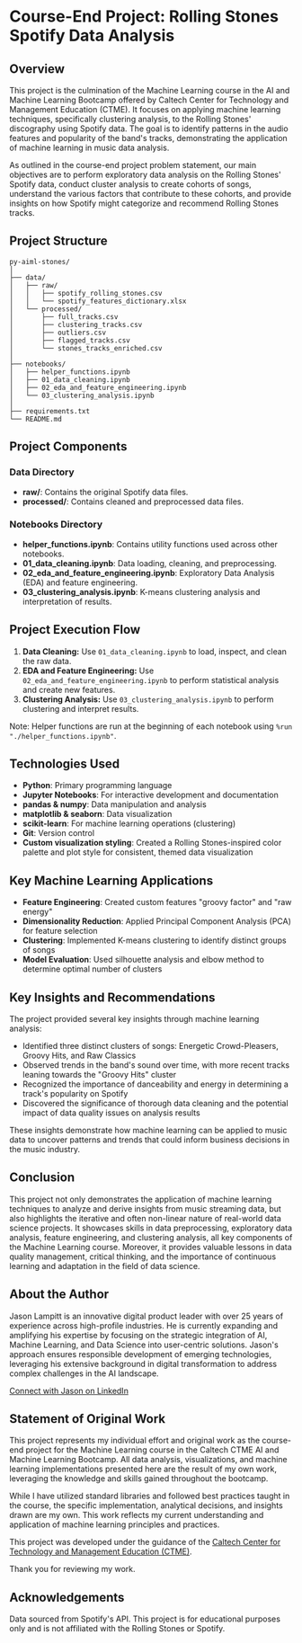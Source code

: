 # Course-End Project: Rolling Stones Spotify Data Analysis

## Overview
This project is the culmination of the Machine Learning course in the AI and Machine Learning Bootcamp offered by Caltech Center for Technology and Management Education (CTME). It focuses on applying machine learning techniques, specifically clustering analysis, to the Rolling Stones' discography using Spotify data. The goal is to identify patterns in the audio features and popularity of the band's tracks, demonstrating the application of machine learning in music data analysis.

As outlined in the course-end project problem statement, our main objectives are to perform exploratory data analysis on the Rolling Stones' Spotify data, conduct cluster analysis to create cohorts of songs, understand the various factors that contribute to these cohorts, and provide insights on how Spotify might categorize and recommend Rolling Stones tracks.

## Project Structure
```
py-aiml-stones/
│
├── data/
│   ├── raw/
│   │   ├── spotify_rolling_stones.csv
│   │   └── spotify_features_dictionary.xlsx
│   └── processed/
│       ├── full_tracks.csv
│       ├── clustering_tracks.csv
│       ├── outliers.csv
│       ├── flagged_tracks.csv
│       └── stones_tracks_enriched.csv
│
├── notebooks/
│   ├── helper_functions.ipynb
│   ├── 01_data_cleaning.ipynb
│   ├── 02_eda_and_feature_engineering.ipynb
│   └── 03_clustering_analysis.ipynb
│
├── requirements.txt
└── README.md
```

## Project Components

### Data Directory
- **raw/**: Contains the original Spotify data files.
- **processed/**: Contains cleaned and preprocessed data files.

### Notebooks Directory
- **helper_functions.ipynb**: Contains utility functions used across other notebooks.
- **01_data_cleaning.ipynb**: Data loading, cleaning, and preprocessing.
- **02_eda_and_feature_engineering.ipynb**: Exploratory Data Analysis (EDA) and feature engineering.
- **03_clustering_analysis.ipynb**: K-means clustering analysis and interpretation of results.

## Project Execution Flow

1. **Data Cleaning:** Use `01_data_cleaning.ipynb` to load, inspect, and clean the raw data.
2. **EDA and Feature Engineering:** Use `02_eda_and_feature_engineering.ipynb` to perform statistical analysis and create new features.
3. **Clustering Analysis:** Use `03_clustering_analysis.ipynb` to perform clustering and interpret results.

Note: Helper functions are run at the beginning of each notebook using `%run "./helper_functions.ipynb"`.

## Technologies Used

- **Python**: Primary programming language
- **Jupyter Notebooks**: For interactive development and documentation
- **pandas & numpy**: Data manipulation and analysis
- **matplotlib & seaborn**: Data visualization
- **scikit-learn**: For machine learning operations (clustering)
- **Git**: Version control
- **Custom visualization styling**: Created a Rolling Stones-inspired color palette and plot style for consistent, themed data visualization

## Key Machine Learning Applications

- **Feature Engineering**: Created custom features "groovy factor" and "raw energy"
- **Dimensionality Reduction**: Applied Principal Component Analysis (PCA) for feature selection
- **Clustering**: Implemented K-means clustering to identify distinct groups of songs
- **Model Evaluation**: Used silhouette analysis and elbow method to determine optimal number of clusters

## Key Insights and Recommendations

The project provided several key insights through machine learning analysis:
- Identified three distinct clusters of songs: Energetic Crowd-Pleasers, Groovy Hits, and Raw Classics
- Observed trends in the band's sound over time, with more recent tracks leaning towards the "Groovy Hits" cluster
- Recognized the importance of danceability and energy in determining a track's popularity on Spotify
- Discovered the significance of thorough data cleaning and the potential impact of data quality issues on analysis results

These insights demonstrate how machine learning can be applied to music data to uncover patterns and trends that could inform business decisions in the music industry.

## Conclusion

This project not only demonstrates the application of machine learning techniques to analyze and derive insights from music streaming data, but also highlights the iterative and often non-linear nature of real-world data science projects. It showcases skills in data preprocessing, exploratory data analysis, feature engineering, and clustering analysis, all key components of the Machine Learning course. Moreover, it provides valuable lessons in data quality management, critical thinking, and the importance of continuous learning and adaptation in the field of data science.

## About the Author

Jason Lampitt is an innovative digital product leader with over 25 years of experience across high-profile industries. He is currently expanding and amplifying his expertise by focusing on the strategic integration of AI, Machine Learning, and Data Science into user-centric solutions. Jason's approach ensures responsible development of emerging technologies, leveraging his extensive background in digital transformation to address complex challenges in the AI landscape.

[Connect with Jason on LinkedIn](https://www.linkedin.com/in/jlampitt/)

## Statement of Original Work

This project represents my individual effort and original work as the course-end project for the Machine Learning course in the Caltech CTME AI and Machine Learning Bootcamp. All data analysis, visualizations, and machine learning implementations presented here are the result of my own work, leveraging the knowledge and skills gained throughout the bootcamp.

While I have utilized standard libraries and followed best practices taught in the course, the specific implementation, analytical decisions, and insights drawn are my own. This work reflects my current understanding and application of machine learning principles and practices.

This project was developed under the guidance of the [Caltech Center for Technology and Management Education (CTME)](https://ctme.caltech.edu/).

Thank you for reviewing my work.

## Acknowledgements

Data sourced from Spotify's API. This project is for educational purposes only and is not affiliated with the Rolling Stones or Spotify.